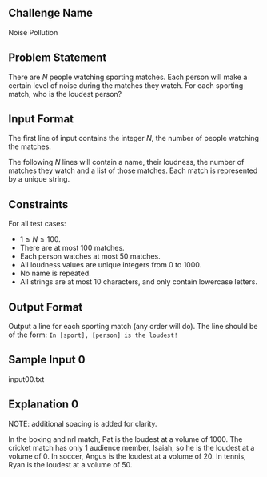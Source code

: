 ## Challenge Name

Noise Pollution

## Problem Statement

There are $N$ people watching sporting matches. Each person will make a certain level of noise during the matches they watch. For each sporting match, who is the loudest person?

## Input Format

The first line of input contains the integer $N$, the number of people watching the matches.

The following $N$ lines will contain a name, their loudness, the number of matches they watch and a list of those matches. Each match is represented by a unique string.

## Constraints

For all test cases:

- $1 \le N \le 100$.
- There are at most 100 matches.
- Each person watches at most 50 matches.
- All loudness values are unique integers from 0 to 1000.
- No name is repeated.
- All strings are at most 10 characters, and only contain lowercase letters.

## Output Format

Output a line for each sporting match (any order will do). The line should be of the form:
`In [sport], [person] is the loudest!`

## Sample Input 0

input00.txt

## Explanation 0

NOTE: additional spacing is added for clarity.

In the boxing and nrl match, Pat is the loudest at a volume of 1000. The cricket match has only 1 audience member, Isaiah, so he is the loudest at a volume of 0. In soccer, Angus is the loudest at a volume of 20. In tennis, Ryan is the loudest at a volume of 50.